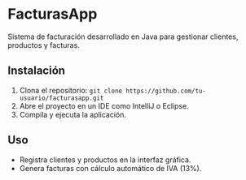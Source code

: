 # FacturasApp
Sistema de facturación desarrollado en Java para gestionar clientes, productos y facturas.

## Instalación
1. Clona el repositorio: `git clone https://github.com/tu-usuario/facturasapp.git`
2. Abre el proyecto en un IDE como IntelliJ o Eclipse.
3. Compila y ejecuta la aplicación.

## Uso
- Registra clientes y productos en la interfaz gráfica.
- Genera facturas con cálculo automático de IVA (13%).